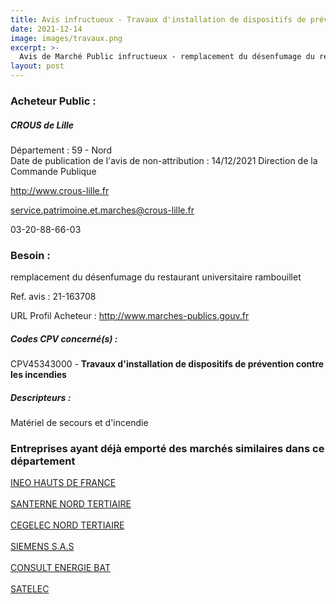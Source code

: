 ```yaml
---
title: Avis infructueux - Travaux d'installation de dispositifs de prévention contre les incendies
date: 2021-12-14
image: images/travaux.png
excerpt: >-
  Avis de Marché Public infructueux - remplacement du désenfumage du restaurant universitaire rambouillet
layout: post
---
```


### Acheteur Public :
##### CROUS de Lille
Département : 59 - Nord<br/>
Date de publication de l'avis de non-attribution : 14/12/2021
Direction de la Commande Publique

http://www.crous-lille.fr

service.patrimoine.et.marches@crous-lille.fr

03-20-88-66-03
### Besoin :

remplacement du désenfumage du restaurant universitaire rambouillet

Ref. avis : 21-163708

URL Profil Acheteur : http://www.marches-publics.gouv.fr

##### Codes CPV concerné(s) :
CPV45343000 - **Travaux d'installation de dispositifs de prévention contre les incendies** <br/>

##### Descripteurs :
Matériel de secours et d'incendie <br/>

### Entreprises ayant déjà emporté des marchés similaires dans ce département
<a href="/entreprise-552/siren-383870797">INEO HAUTS DE FRANCE</a><br/><br/>
<a href="/entreprise-571/siren-528862733">SANTERNE NORD TERTIAIRE</a><br/><br/>
<a href="/entreprise-572/siren-537915993">CEGELEC NORD TERTIAIRE</a><br/><br/>
<a href="/entreprise-572/siren-562016774">SIEMENS S.A.S</a><br/><br/>
<a href="/entreprise-579/siren-821646163">CONSULT ENERGIE BAT</a><br/><br/>
<a href="/entreprise-582/siren-971201546">SATELEC</a><br/><br/>
